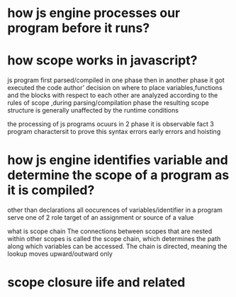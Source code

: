 # how js engine processes our program before it runs?


# how scope works in javascript?
js program first parsed/compiled in one phase then in another phase it got executed
the code author' decision on where to place variables,functions and the blocks with respect to each other are analyzed according to the rules of scope ,during parsing/compilation phase 
the resulting scope structure is generally unaffected by the runtime conditions

the processing of js programs ocuurs in 2 phase
it is observable fact 
3 program charactersit to prove this
syntax errors early errors and hoisting

# how js engine identifies variable and determine the scope of a program as it is compiled?
other than declarations all oocurences of variables/identifier in a program serve one of 2 role target of an assignment or source of a value


what is scope chain
The connections between scopes that are nested within other scopes is called the scope chain, which determines the path along which variables can be accessed. The chain is directed, meaning the lookup moves upward/outward only















# scope closure iife and related 

